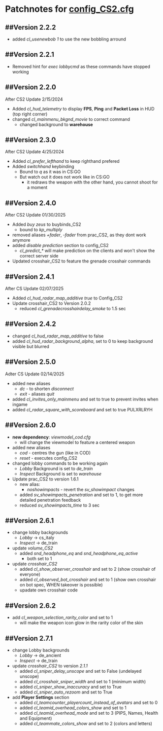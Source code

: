 # Patchnotes for [config_CS2.cfg](https://github.com/julis99/CS_Config/blob/main/CS2/config_CS2.cfg)

## ##Version 2.2.2

- added *cl_usenewbob 1* to use the new bobbling arround

## ##Version 2.2.1

- Removed hint for *exec lobbycmd* as these commands have stopped working

## ##Version 2.2.0

After CS2 Update 2/15/2024

- Added *cl_hud_telemetry* to display **FPS**, **Ping** and **Packet Loss** in HUD (top right corner)
- changed *cl_mainmenu_bkgnd_movie* to correct command
  - changed background to **warehouse**

## ##Version 2.3.0

After CS2 Update 4/25/2024

- Added *cl_prefer_lefthand* to keep righthand prefered
- Added *switchhand* keybinding
  - Bound to *q* as it was in CS:GO
  - But watch out it does not work like in CS:GO
    - it redraws the weapon with the other hand, you cannot shoot for a moment

## ##Version 2.4.0

After CS2 Update 01/30/2025

- Added *buy zeus* to buybinds_CS2
  - bound to *kp_multiply*
- removed aliases *+fader*, *-fader* from prac_CS2, as they dont work anymore
- added *disable prediction* section to config_CS2
  - *cl_predict_\** will make prediction on the clients and won't show the correct server side
- Updated crosshair_CS2 to feature the grenade crosshair commands

## ##Version 2.4.1

After CS Update 02/07/2025

- Added *cl_hud_radar_map_additive true* to Config_CS2
- Update crosshair_CS2 to Version 2.0.2
  - reduced *cl_grenadecrosshairdelay_smoke* to 1.5 sec

## ##Version 2.4.2

- changed *cl_hud_radar_map_additive* to false
- added *cl_hud_radar_background_alpha*, set to 0 to keep background visible but blurred

## ##Version 2.5.0

Adter CS Update 02/14/2025

- added new aliases
  - *dc*   - to shorten *disconnect*
  - *exit* - aliases *quit*
- added *cl_invites_only_mainmenu* and set to true to prevent invites when ingame
- added *cl_radar_square_with_scoreboard* and set to true
PULXRLRYH

## ##Version 2.6.0

- **new dependency**: *viewmodel_cod.cfg*
  - will change the viewmodel to feature a centered weapon
- added new aliases
  - *cod*   - centres the gun (like in COD)
  - *reset* - executes config_CS2
- changed lobby commands to be working again
  - *Lobby* Background is set to *de_train*
  - *Inspect* Background is set to *warehouse*
- Update prac_CS2 to version 1.6.1
  - new alias:
    - *noshowimpacts* - revert the *sv_showimpact* changes
  - added *sv_showimpacts_penetration* and set to 1,
  to get more detailed penetration feedback
  - reduced *sv_showimpacts_time* to 3 sec

## ##Version 2.6.1
- change lobby backgrounds
  - *Lobby* -> cs_italy
  - *Inspect* -> de_train
- update *volume_CS2*
  - added *snd_headphone_eq* and *snd_headphone_eq_active*
    - both set to 1
- update *crosshair_CS2*
  - added *cl_show_observer_crosshair* and set to 2 (show crosshair of everyone)
  - added *cl_observed_bot_crosshair* and set to 1 (show own crosshair on bot spec, WHEN takeover is possible)
  - upadate own crosshair code

## ##Version 2.6.2
- add *cl_weapon_selection_rarity_color* and set to 1
  - will make the weapon icon glow in the rarity color of the skin

## ##Version 2.7.1
- change Lobby backgrounds
  - *Lobby* -> de_ancient
  - *Inspect* -> de_train
- update *crosshair_CS2* to version *2.1.1*
  - added *cl_sniper_delay_unscope* and set to False (undelayed unscope)
  - added *cl_crosshair_sniper_width* and set to 1 (minimum width)
  - added *cl_sniper_show_inaccuracy* and set to True
  - added *cl_sniper_auto_rezoom* and set to True
- add **Player Settings** section
  - added *cl_teamcounter_playercount_instead_of_avatars* and set to 0
  - added *cl_teamid_overhead_colors_show* and set to 1
  - added *cl_teamid_overhead_mode* and set to 3 (PIPS, Names, Health and Equipment)
  - added *cl_teammate_colors_show* and set to 2 (colors and letters)